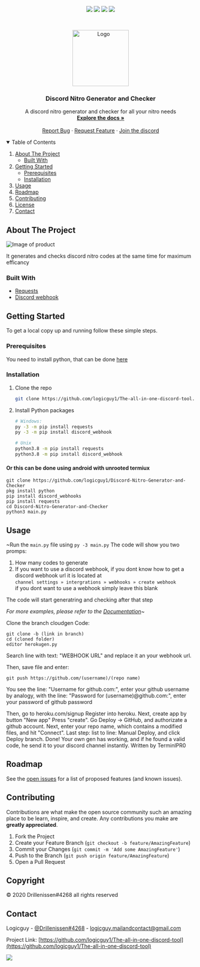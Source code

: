 <p align="center">
<img src=https://img.shields.io/github/stars/logicguy1/Discord-Nitro-Generator-and-Checker?style=for-the-badge&logo=appveyor&color=blue />
<img src=https://img.shields.io/github/forks/logicguy1/Discord-Nitro-Generator-and-Checker?style=for-the-badge&logo=appveyor&color=blue />
<img src=https://img.shields.io/github/issues/logicguy1/Discord-Nitro-Generator-and-Checker?style=for-the-badge&logo=appveyor&color=informational />
<img src=https://img.shields.io/github/issues-pr/logicguy1/Discord-Nitro-Generator-and-Checker?style=for-the-badge&logo=appveyor&color=informational />
</p>
<br />
<p align="center">
  <a href="https://github.com/othneildrew/Best-README-Template">
    <img src="assets/logo.png" alt="Logo" width="150" height="150">
  </a>
  
  <h3 align="center">Discord Nitro Generator and Checker</h3>

  <p align="center">
    A discord nitro generator and checker for all your nitro needs
    <br />
    <a href="https://github.com/logicguy1/Discord-Nitro-Generator-and-Checker"><strong>Explore the docs »</strong></a>
    <br />
    <br />
    <a href="https://github.com/logicguy1/Discord-Nitro-Generator-and-Checker/issues">Report Bug</a>
    ·
    <a href="https://github.com/logicguy1/Discord-Nitro-Generator-and-Checker/issues">Request Feature</a>
      ·
    <a href="https://discord.gg/TMshrBeyHE">Join the discord</a>
  </p>
</p>
  
<details open="open">
  <summary>Table of Contents</summary>
  <ol>
    <li>
      <a href="#about-the-project">About The Project</a>
      <ul>
        <li><a href="#built-with">Built With</a></li>
      </ul>
    </li>
    <li>
      <a href="#getting-started">Getting Started</a>
      <ul>
        <li><a href="#prerequisites">Prerequisites</a></li>
        <li><a href="#installation">Installation</a></li>
      </ul>
    </li>
    <li><a href="#usage">Usage</a></li>
    <li><a href="#roadmap">Roadmap</a></li>
    <li><a href="#contributing">Contributing</a></li>
    <li><a href="#copyright">License</a></li>
    <li><a href="#contact">Contact</a></li>
  </ol>
</details>

## About The Project

<img src="assets/example.png" alt="Image of product">

It generates and checks discord nitro codes at the same time for maximum efficancy

### Built With

* [Requests](https://github.com/psf/requests)
* [Discord webhook](https://github.com/lovvskillz/python-discord-webhook)

## Getting Started

To get a local copy up and running follow these simple steps.

### Prerequisites
You need to install python, that can be done [here](https://www.python.org)

### Installation
1. Clone the repo
   ```sh
   git clone https://github.com/logicguy1/The-all-in-one-discord-tool.git
   ```
2. Install Python packages
   ```sh
   # Windows:
   py -3 -m pip install requests
   py -3 -m pip install discord_webhook
   
   # Unix
   python3.8 -m pip install requests
   python3.8 -m pip install discord_webhook
   ```
   
#### Or this can be done using android with unrooted termiux
```
git clone https://github.com/logicguy1/Discord-Nitro-Generator-and-Checker
pkg install python
pip install discord_webhooks
pip install requests
cd Discord-Nitro-Generator-and-Checker
python3 main.py
```
   
## Usage

~Run the `main.py` file using `py -3 main.py` 
The code will show you two promps:
1. How many codes to generate 
2. If you want to use a discord webhook, if you dont know how to get a discord webhook url it is located at   
   ```channel settings » intergrations » webhooks » create webhook```  
   if you dont want to use a webhook simply leave this blank  

The code will start generatring and checking after that step

_For more examples, please refer to the [Documentation](https://example.com)_~


Clone the branch cloudgen
Code:
```
git clone -b (link in branch)
cd (cloned folder)
editor herokugen.py
```
Search line with text: "WEBHOOK URL" and replace it an your webhook url.

Then, save file and enter:
```
git push https://github.com/(username)/(repo name)
```

You see the line: "Username for github.com:", enter your github username
by analogy, with the line: "Password for (username)@github.com:", enter your password of github password

Then, go to heroku.com/signup
Register into heroku.
Next, create app by button "New app"
Press "create".
Go Deploy -> GitHub, and authorizate a github account.
Next, enter your repo name, which contains a modified files, and hit "Connect".
Last step: list to line: Manual Deploy, and click Deploy branch.
Done! Your own gen has working, and if he found a valid code, he send it to your discord channel instantly.
Written by TerminlPR0

## Roadmap

See the [open issues](https://github.com/logicguy1/Discord-Nitro-Generator-and-Checker/issues) for a list of proposed features (and known issues).

## Contributing

Contributions are what make the open source community such an amazing place to be learn, inspire, and create. Any contributions you make are **greatly appreciated**.

1. Fork the Project
2. Create your Feature Branch (`git checkout -b feature/AmazingFeature`)
3. Commit your Changes (`git commit -m 'Add some AmazingFeature'`)
4. Push to the Branch (`git push origin feature/AmazingFeature`)
5. Open a Pull Request
## Copyright

© 2020 Drillenissen#4268 all rights reserved

## Contact

Logicguy - [@Drillenissen#4268](https://www.discordapp.com) - logicguy.mailandcontact@gmail.com

Project Link: [https://github.com/logicguy1/The-all-in-one-discord-tool](https://github.com/logicguy1/The-all-in-one-discord-tool)

<!-- Statistics -->  

<p>
<img src=https://komarev.com/ghpvc/?username=Drillenissen />
</p>
